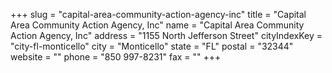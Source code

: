 +++
slug = "capital-area-community-action-agency-inc"
title = "Capital Area Community Action Agency, Inc"
name = "Capital Area Community Action Agency, Inc"
address = "1155 North Jefferson Street"
cityIndexKey = "city-fl-monticello"
city = "Monticello"
state = "FL"
postal = "32344"
website = ""
phone = "850 997-8231"
fax = ""
+++

